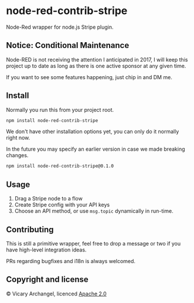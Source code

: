 # node-red-contrib-stripe

Node-Red wrapper for node.js Stripe plugin.

## Notice: Conditional Maintenance

Node-RED is not receiving the attention I anticipated in 2017, I will keep this
project up to date as long as there is one active sponsor at any given time.

If you want to see some features happening, just chip in and DM me.

## Install

Normally you run this from your project root.

```sh
npm install node-red-contrib-stripe
```

We don't have other installation options yet, you can only do it normally right
now.

In the future you may specify an earlier version in case we made breaking
changes.

```sh
npm install node-red-contrib-stripe@0.1.0
```

## Usage

1. Drag a Stripe node to a flow
2. Create Stripe config with your API keys
3. Choose an API method, or use `msg.topic` dynamically in run-time.

## Contributing

This is still a primitive wrapper, feel free to drop a message or two if you
have high-level integration ideas.

PRs regarding bugfixes and i18n is always welcomed.

## Copyright and license

&copy; Vicary Archangel, licenced [Apache 2.0](https://github.com/vicary/node-red-contrib-stripe/blob/master/LICENSE)
